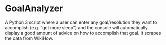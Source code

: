 # GoalAnalyzer
A Python 3 script where a user can enter any goal/resolution they want to accomplish (e.g. "get more sleep") and the console will automatically display a good amount of advice on how to accomplish that goal. It scrapes the data from WikiHow.
